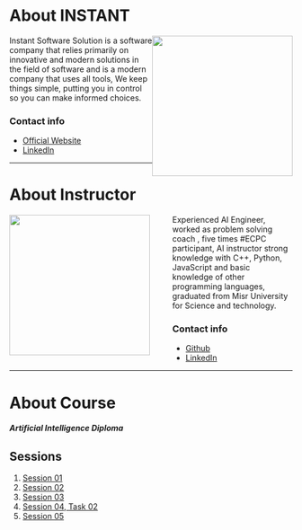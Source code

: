 <h1> About INSTANT </h1>

<img    style="float:right; width:250px; height: 250px;" 
        src="https://bit.ly/3vR57Zl">

<span>
    Instant Software Solution is a software company that relies primarily on innovative and modern solutions in the field of software and is a modern company that uses all tools, We keep things simple, putting you in control so you can make informed choices.
</span>

<h3> Contact info </h3>

<ul>
    <li>
        <a  href="https://www.instant-ss.com/" 
            target="_blank"> Official Website </a>
    </li>
    <li>
        <a  href="https://www.linkedin.com/company/instantsoftwaresolution/" 
            target="_blank"> LinkedIn </a>
    </li>
</ul>

<hr />

<h1> About Instructor </h1>

<img    style="float:left; width:250px; height: 250px; margin-right: 40px" 
        src="https://bit.ly/3voZzF5">

<span> Experienced AI Engineer, worked as problem solving coach , five times #ECPC participant, AI instructor strong knowledge with C++, Python, JavaScript and basic knowledge of other programming languages, graduated from Misr University for Science and technology.
</span>

<h3> Contact info </h3>

<ul>
    <li style="margin-left: 290px">
        <a  href="https://github.com/ahmedtronic" 
            target="_blank"> Github </a>
    </li>
    <li style="margin-left: 290px">
        <a  href="https://www.linkedin.com/in/ahmedtronic/"
            target="_blank"> LinkedIn </a>
    </li>
</ul>

<hr />

<h1> About Course </h1>

<h5> Artificial Intelligence Diploma </h5>

<h2> Sessions </h2>

<ol>
    <li>
        <a  href="https://github.com/AhmedUKamel/INSTANT-AI/tree/main/Session%2001" 
            target="_blank"> Session 01 </a>
    </li>
    <li>
        <a  href="https://github.com/AhmedUKamel/INSTANT-AI/tree/main/Session%2002" 
            target="_blank"> Session 02 </a>
    </li>
    <li>
        <a  href="https://github.com/AhmedUKamel/INSTANT-AI/tree/main/Session%2003" 
            target="_blank"> Session 03 </a>
    </li>
    <li>
        <a  href="https://github.com/AhmedUKamel/INSTANT-AI/tree/main/Session%2004" 
            target="_blank"> Session 04, Task 02 </a>
    </li>
    <li>
        <a  href="https://github.com/AhmedUKamel/INSTANT-AI/tree/main/Session%2005" 
            target="_blank"> Session 05 </a>
    </li>
</ol>
